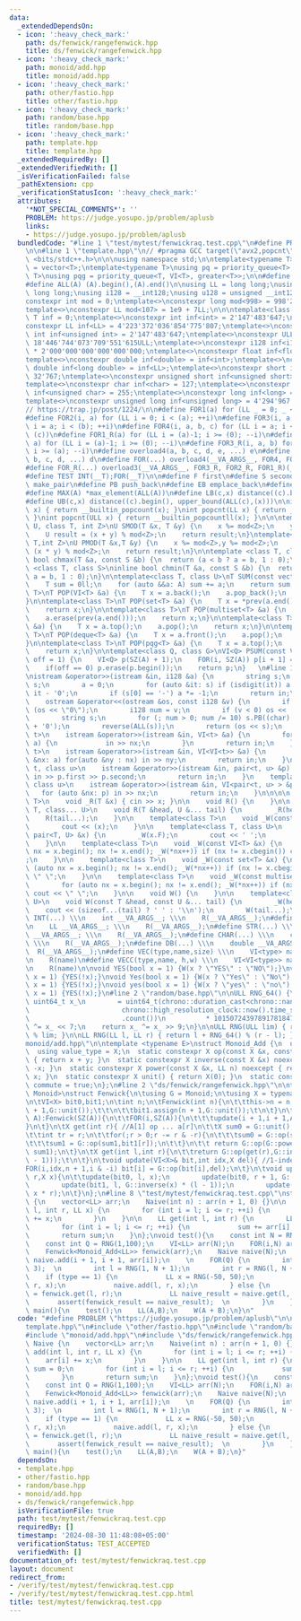 ```yaml
---
data:
  _extendedDependsOn:
  - icon: ':heavy_check_mark:'
    path: ds/fenwick/rangefenwick.hpp
    title: ds/fenwick/rangefenwick.hpp
  - icon: ':heavy_check_mark:'
    path: monoid/add.hpp
    title: monoid/add.hpp
  - icon: ':heavy_check_mark:'
    path: other/fastio.hpp
    title: other/fastio.hpp
  - icon: ':heavy_check_mark:'
    path: random/base.hpp
    title: random/base.hpp
  - icon: ':heavy_check_mark:'
    path: template.hpp
    title: template.hpp
  _extendedRequiredBy: []
  _extendedVerifiedWith: []
  _isVerificationFailed: false
  _pathExtension: cpp
  _verificationStatusIcon: ':heavy_check_mark:'
  attributes:
    '*NOT_SPECIAL_COMMENTS*': ''
    PROBLEM: https://judge.yosupo.jp/problem/aplusb
    links:
    - https://judge.yosupo.jp/problem/aplusb
  bundledCode: "#line 1 \"test/mytest/fenwickraq.test.cpp\"\n#define PROBLEM \"https://judge.yosupo.jp/problem/aplusb\"\
    \n\n#line 1 \"template.hpp\"\n// #pragma GCC target(\"avx2,popcnt\")\n\n\n#include\
    \ <bits/stdc++.h>\n\n\nusing namespace std;\n\ntemplate<typename T>\nusing VI\
    \ = vector<T>;\ntemplate<typename T>\nusing pq = priority_queue<T>;\ntemplate<class\
    \ T>\nusing pqg = priority_queue<T, VI<T>, greater<T>>;\n\n#define SZ(A) ((int)(A).size())\n\
    #define ALL(A) (A).begin(),(A).end()\n\nusing LL = long long;\nusing ULL = unsigned\
    \ long long;\nusing i128 = __int128;\nusing u128 = unsigned __int128;\n\ntemplate<int>\n\
    constexpr int mod = 0;\ntemplate<>\nconstexpr long mod<998> = 998'244'353l;\n\
    template<>\nconstexpr LL mod<107> = 1e9 + 7LL;\n\n\ntemplate<class T>\nconstexpr\
    \ T inf = 0;\ntemplate<>\nconstexpr int inf<int> = 2'147'483'647;\ntemplate<>\n\
    constexpr LL inf<LL> = 4'223'372'036'854'775'807;\ntemplate<>\nconstexpr unsigned\
    \ int inf<unsigned int> = 2'147'483'647;\ntemplate<>\nconstexpr ULL inf<ULL> =\
    \ 18'446'744'073'709'551'615ULL;\ntemplate<>\nconstexpr i128 inf<i128> = i128(inf<LL>)\
    \ * 2'000'000'000'000'000'000;\ntemplate<>\nconstexpr float inf<float> = inf<int>;\n\
    template<>\nconstexpr double inf<double> = inf<int>;\ntemplate<>\nconstexpr long\
    \ double inf<long double> = inf<LL>;\ntemplate<>\nconstexpr short inf<short> =\
    \ 32'767;\ntemplate<>\nconstexpr unsigned short inf<unsigned short> = 65'535;\n\
    template<>\nconstexpr char inf<char> = 127;\ntemplate<>\nconstexpr unsigned char\
    \ inf<unsigned char> = 255;\ntemplate<>\nconstexpr long inf<long> = 2'147'483'647L;\n\
    template<>\nconstexpr unsigned long inf<unsigned long> = 4'294'967'295UL;\n\n\
    // https://trap.jp/post/1224/\n\n#define FOR1(a) for (LL _ = 0; _ < (a); ++_)\n\
    #define FOR2(i, a) for (LL i = 0; i < (a); ++i)\n#define FOR3(i, a, b) for (LL\
    \ i = a; i < (b); ++i)\n#define FOR4(i, a, b, c) for (LL i = a; i < (b); i +=\
    \ (c))\n#define FOR1_R(a) for (LL i = (a)-1; i >= (0); --i)\n#define FOR2_R(i,\
    \ a) for (LL i = (a)-1; i >= (0); --i)\n#define FOR3_R(i, a, b) for (LL i = (b)-1;\
    \ i >= (a); --i)\n#define overload4(a, b, c, d, e, ...) e\n#define overload3(a,\
    \ b, c, d, ...) d\n#define FOR(...) overload4(__VA_ARGS__, FOR4, FOR3, FOR2, FOR1)(__VA_ARGS__)\n\
    #define FOR_R(...) overload3(__VA_ARGS__, FOR3_R, FOR2_R, FOR1_R)(__VA_ARGS__)\n\
    #define TEST INT(__T);FOR(__T)\n\n#define F first\n#define S second\n#define MP\
    \ make_pair\n#define PB push_back\n#define EB emplace_back\n#define MIN(A) *min_element(ALL(A))\n\
    #define MAX(A) *max_element(ALL(A))\n#define LB(c,x) distance((c).begin(), lower_bound(ALL(c),(x)))\n\
    #define UB(c,x) distance((c).begin(), upper_bound(ALL(c),(x)))\n\nint popcnt(int\
    \ x) { return __builtin_popcount(x); }\nint popcnt(LL x) { return __builtin_popcountll(x);\
    \ }\nint popcnt(ULL x) { return __builtin_popcountll(x); }\n\n\ntemplate<class\
    \ U, class T, int Z>\nU SMOD(T &x, T &y) {\n    x %= mod<Z>;\n    y %= mod<Z>;\n\
    \    U result = (x + y) % mod<Z>;\n    return result;\n}\ntemplate<class U,class\
    \ T,int Z>\nU PMOD(T &x,T &y) {\n    x %= mod<Z>,y %= mod<Z>;\n    U result =\
    \ (x * y) % mod<Z>;\n    return result;\n}\n\ntemplate <class T, class S>\ninline\
    \ bool chmax(T &a, const S &b) {\n  return (a < b ? a = b, 1 : 0);\n}\ntemplate\
    \ <class T, class S>\ninline bool chmin(T &a, const S &b) {\n  return (a > b ?\
    \ a = b, 1 : 0);\n}\n\ntemplate<class T, class U>\nT SUM(const vector<U> &A) {\n\
    \    T sum = 0ll;\n    for (auto &&a: A) sum += a;\n    return sum;\n}\n\ntemplate<class\
    \ T>\nT POP(VI<T> &a) {\n    T x = a.back();\n    a.pop_back();\n    return x;\n\
    }\n\ntemplate<class T>\nT POP(set<T> &a) {\n    T x = *prev(a.end());\n    a.erase(x);\n\
    \    return x;\n}\n\ntemplate<class T>\nT POP(multiset<T> &a) {\n    T x = *prev(a.end());\n\
    \    a.erase(prev(a.end()));\n    return x;\n}\n\ntemplate<class T>\nT POP(pq<T>\
    \ &a) {\n    T x = a.top();\n    a.pop();\n    return x;\n}\n\ntemplate<class\
    \ T>\nT POP(deque<T> &a) {\n    T x = a.front();\n    a.pop();\n    return x;\n\
    }\n\ntemplate<class T>\nT POP(pqg<T> &a) {\n    T x = a.top();\n    a.pop();\n\
    \    return x;\n}\n\ntemplate<class Q, class G>\nVI<Q> PSUM(const VI<G> &A,int\
    \ off = 1) {\n    VI<Q> p(SZ(A) + 1);\n    FOR(i, SZ(A)) p[i + 1] = p[i] + A[i];\n\
    \    if(off == 0) p.erase(p.begin());\n    return p;\n}   \n#line 1 \"other/fastio.hpp\"\
    \nistream &operator>>(istream &in, i128 &a) {\n        string s;\n        in >>\
    \ s;\n        a = 0;\n        for (auto &it: s) if (isdigit(it)) a = a * 10 +\
    \ it - '0';\n        if (s[0] == '-') a *= -1;\n        return in;\n    }\n\n\
    \    ostream &operator<<(ostream &os, const i128 &v) {\n        if (v == 0) return\
    \ (os << \"0\");\n        i128 num = v;\n        if (v < 0) os << '-', num = -num;\n\
    \        string s;\n        for (; num > 0; num /= 10) s.PB((char) (num % 10)\
    \ + '0');\n        reverse(ALL(s));\n        return (os << s);\n    }\n\n    template<class\
    \ t>\n    istream &operator>>(istream &in, VI<t> &a) {\n        for (auto &nx:\
    \ a) {\n            in >> nx;\n        }\n        return in;\n    }\n    template<class\
    \ t>\n    istream &operator>>(istream &in, VI<VI<t>> &a) {\n        for (auto\
    \ &nx: a) for(auto &ny : nx) in >> ny;\n        return in;\n    }\n    template<class\
    \ t, class u>\n    istream &operator>>(istream &in, pair<t, u> &p) {\n       \
    \ in >> p.first >> p.second;\n        return in;\n    }\n    template<class t,\
    \ class u>\n    istream &operator>>(istream &in, VI<pair<t, u> > &p) {\n     \
    \   for (auto &nx: p) in >> nx;\n        return in;\n    }\n\n\n\n    template<class\
    \ T>\n    void _R(T &x) { cin >> x; }\n\n    void R() {\n    }\n\n    template<class\
    \ T, class... U>\n    void R(T &head, U &... tail) {\n        _R(head);\n    \
    \    R(tail...);\n    }\n\n    template<class T>\n    void _W(const T &x) {\n\
    \        cout << (x);\n    }\n\n    template<class T, class U>\n    void _W(const\
    \ pair<T, U> &x) {\n        _W(x.F);\n        cout << ' ';\n        _W(x.S);\n\
    \    }\n\n    template<class T>\n    void _W(const VI<T> &x) {\n        for (auto\
    \ nx = x.begin(); nx != x.end(); _W(*nx++)) if (nx != x.cbegin()) cout << \" \"\
    ;\n    }\n\n    template<class T>\n    void _W(const set<T> &x) {\n        for\
    \ (auto nx = x.begin(); nx != x.end(); _W(*nx++)) if (nx != x.cbegin()) cout <<\
    \ \" \";\n    }\n\n    template<class T>\n    void _W(const multiset<T> &x) {\n\
    \        for (auto nx = x.begin(); nx != x.end(); _W(*nx++)) if (nx != x.cbegin())\
    \ cout << \" \";\n    }\n\n    void W() {\n    }\n\n    template<class T, class...\
    \ U>\n    void W(const T &head, const U &... tail) {\n        _W(head);\n    \
    \    cout << (sizeof...(tail) ? ' ' : '\\n');\n        W(tail...);\n    }\n#define\
    \ INT(...) \\\n    int __VA_ARGS__; \\\n    R(__VA_ARGS__);\n#define LL(...) \\\
    \n    LL __VA_ARGS__; \\\n    R(__VA_ARGS__);\n#define STR(...) \\\n    string\
    \ __VA_ARGS__; \\\n    R(__VA_ARGS__);\n#define CHAR(...) \\\n    char __VA_ARGS__;\
    \ \\\n    R(__VA_ARGS__);\n#define DB(...) \\\n    double __VA_ARGS__; \\\n  \
    \  R(__VA_ARGS__);\n#define VEC(type,name,size) \\\n    VI<type> name(size); \\\
    \n    R(name)\n#define VECC(type,name, h,w) \\\n    VI<VI<type>> name(h,VI<type>(w));\\\
    \n    R(name)\n\nvoid YES(bool x = 1) {W(x ? \"YES\" : \"NO\");}\nvoid NO(bool\
    \ x = 1) {YES(!x);}\nvoid Yes(bool x = 1) {W(x ? \"Yes\" : \"No\");}\nvoid No(bool\
    \ x = 1) {YES(!x);}\nvoid yes(bool x = 1) {W(x ? \"yes\" : \"no\");}\nvoid no(bool\
    \ x = 1) {YES(!x);}\n#line 2 \"random/base.hpp\"\n\nULL RNG_64() {\n    static\
    \ uint64_t x_\n        = uint64_t(chrono::duration_cast<chrono::nanoseconds>(\n\
    \                       chrono::high_resolution_clock::now().time_since_epoch())\n\
    \                       .count())\n          * 10150724397891781847ULL;\n    x_\
    \ ^= x_ << 7;\n    return x_ ^= x_ >> 9;\n}\n\nULL RNG(ULL lim) { return RNG_64()\
    \ % lim; }\n\nLL RNG(LL l, LL r) { return l + RNG_64() % (r - l); }\n#line 2 \"\
    monoid/add.hpp\"\n\ntemplate <typename E>\nstruct Monoid_Add {\n  using X = E;\n\
    \  using value_type = X;\n  static constexpr X op(const X &x, const X &y) noexcept\
    \ { return x + y; }\n  static constexpr X inverse(const X &x) noexcept { return\
    \ -x; }\n  static constexpr X power(const X &x, LL n) noexcept { return X(n) *\
    \ x; }\n  static constexpr X unit() { return X(0); }\n  static constexpr bool\
    \ commute = true;\n};\n#line 2 \"ds/fenwick/rangefenwick.hpp\"\n\ntemplate<typename\
    \ Monoid>\nstruct Fenwick{\n\tusing G = Monoid;\n\tusing X = typename Monoid::value_type;\n\
    \n\tVI<X> bit0,bit1;\n\tint n;\n\tFenwick(int n){\n\t\tthis->n = n;\n\t\tbit0.assign(n\
    \ + 1,G::unit());\t\t\n\t\tbit1.assign(n + 1,G::unit());\t\n\t}\n\tFenwick(VI<X>&\
    \ A):Fenwick(SZ(A)){\n\t\tFOR(i,SZ(A)){\n\t\t\tupdate(i + 1,i + 1,A[i]);\n\t\t\
    }\n\t}\n\tX get(int r){ //A[1] op ... a[r]\n\t\tX sum0 = G::unit(), sum1 = G::unit();\n\
    \t\tint tr = r;\n\t\tfor(;r > 0;r -= r & -r){\n\t\t\tsum0 = G::op(sum0,bit0[r]);\n\
    \t\t\tsum1 = G::op(sum1,bit1[r]);\n\t\t}\n\t\t return G::op(G::power(sum0, tr),\
    \ sum1);\n\t}\n\tX get(int l,int r){\n\t\treturn G::op(get(r),G::inverse(get(l\
    \ - 1)));\t\n\t}\n\tvoid update(VI<X>& bit,int idx,X del){ //1-indexed q\n\t\t\
    FOR(i,idx,n + 1,i & -i) bit[i] = G::op(bit[i],del);\n\t}\n\tvoid update(int l,int\
    \ r,X x){\n\t\tupdate(bit0, l, x);\n        update(bit0, r + 1, G::inverse(x));\n\
    \        update(bit1, l, G::inverse(x) * (l - 1));\n        update(bit1, r + 1,\
    \ x * r);\n\t}\n};\n#line 8 \"test/mytest/fenwickraq.test.cpp\"\nstruct Naive\
    \ {\n    vector<LL> arr;\n    Naive(int n) : arr(n + 1, 0) {}\n\n    void add(int\
    \ l, int r, LL x) {\n        for (int i = l; i <= r; ++i) {\n            arr[i]\
    \ += x;\n        }\n    }\n\n    LL get(int l, int r) {\n        LL sum = 0;\n\
    \        for (int i = l; i <= r; ++i) {\n            sum += arr[i];\n        }\n\
    \        return sum;\n    }\n};\nvoid test(){\n    const int N = RNG(1,100);\n\
    \    const int Q = RNG(1,100);\n    VI<LL> arr(N);\n    FOR(i,N) arr[i] = RNG(-100,100);\n\
    \    Fenwick<Monoid_Add<LL>> fenwick(arr);\n    Naive naive(N);\n     FOR(i,N)\
    \ naive.add(i + 1, i + 1, arr[i]);\n    \n    FOR(Q) {\n        int type = RNG(1,\
    \ 3);  \n        int l = RNG(1, N + 1);\n        int r = RNG(l, N + 1);\n    \
    \    if (type == 1) {\n            LL x = RNG(-50, 50);\n            fenwick.update(l,\
    \ r, x);\n            naive.add(l, r, x);\n        } else {\n            LL fenwick_result\
    \ = fenwick.get(l, r);\n            LL naive_result = naive.get(l, r);\n     \
    \       assert(fenwick_result == naive_result);  \n        }\n    }\n}\nsigned\
    \ main(){\n    test();\n    LL(A,B);\n    W(A + B);\n}\n"
  code: "#define PROBLEM \"https://judge.yosupo.jp/problem/aplusb\"\n\n#include \"\
    template.hpp\"\n#include \"other/fastio.hpp\"\n#include \"random/base.hpp\"\n\
    #include \"monoid/add.hpp\"\n#include \"ds/fenwick/rangefenwick.hpp\"\nstruct\
    \ Naive {\n    vector<LL> arr;\n    Naive(int n) : arr(n + 1, 0) {}\n\n    void\
    \ add(int l, int r, LL x) {\n        for (int i = l; i <= r; ++i) {\n        \
    \    arr[i] += x;\n        }\n    }\n\n    LL get(int l, int r) {\n        LL\
    \ sum = 0;\n        for (int i = l; i <= r; ++i) {\n            sum += arr[i];\n\
    \        }\n        return sum;\n    }\n};\nvoid test(){\n    const int N = RNG(1,100);\n\
    \    const int Q = RNG(1,100);\n    VI<LL> arr(N);\n    FOR(i,N) arr[i] = RNG(-100,100);\n\
    \    Fenwick<Monoid_Add<LL>> fenwick(arr);\n    Naive naive(N);\n     FOR(i,N)\
    \ naive.add(i + 1, i + 1, arr[i]);\n    \n    FOR(Q) {\n        int type = RNG(1,\
    \ 3);  \n        int l = RNG(1, N + 1);\n        int r = RNG(l, N + 1);\n    \
    \    if (type == 1) {\n            LL x = RNG(-50, 50);\n            fenwick.update(l,\
    \ r, x);\n            naive.add(l, r, x);\n        } else {\n            LL fenwick_result\
    \ = fenwick.get(l, r);\n            LL naive_result = naive.get(l, r);\n     \
    \       assert(fenwick_result == naive_result);  \n        }\n    }\n}\nsigned\
    \ main(){\n    test();\n    LL(A,B);\n    W(A + B);\n}"
  dependsOn:
  - template.hpp
  - other/fastio.hpp
  - random/base.hpp
  - monoid/add.hpp
  - ds/fenwick/rangefenwick.hpp
  isVerificationFile: true
  path: test/mytest/fenwickraq.test.cpp
  requiredBy: []
  timestamp: '2024-08-30 11:48:08+05:00'
  verificationStatus: TEST_ACCEPTED
  verifiedWith: []
documentation_of: test/mytest/fenwickraq.test.cpp
layout: document
redirect_from:
- /verify/test/mytest/fenwickraq.test.cpp
- /verify/test/mytest/fenwickraq.test.cpp.html
title: test/mytest/fenwickraq.test.cpp
---
```

